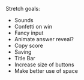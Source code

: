 Stretch goals:
* Sounds
* Confetti on win
* Fancy input
* Animate answer reveal?
* Copy score
* Saving
* Title Bar
* Increase size of buttons
* Make better use of space
